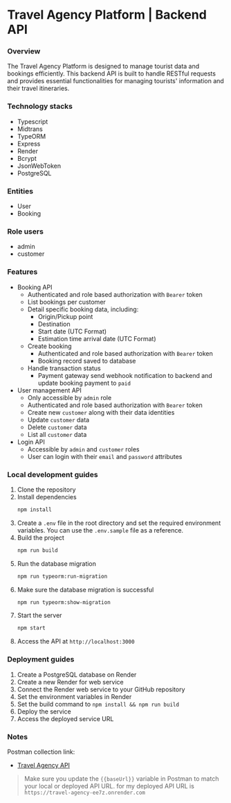 # Travel Agency Platform | Backend API

### Overview

The Travel Agency Platform is designed to manage tourist data and bookings efficiently. This backend API is built to handle RESTful requests and provides essential functionalities for managing tourists' information and their travel itineraries.

### Technology stacks

- Typescript
- Midtrans
- TypeORM
- Express
- Render
- Bcrypt
- JsonWebToken
- PostgreSQL

### Entities

- User
- Booking

### Role users

- admin
- customer

### Features

- Booking API
  - Authenticated and role based authorization with `Bearer` token
  - List bookings per customer
  - Detail specific booking data, including:
     - Origin/Pickup point
     - Destination
     - Start date (UTC Format)
     - Estimation time arrival date (UTC Format)
  - Create booking
    - Authenticated and role based authorization with `Bearer` token
    - Booking record saved to database
  - Handle transaction status
    - Payment gateway send webhook notification to backend and update booking payment to `paid`
- User management API
  - Only accessible by `admin` role
  - Authenticated and role based authorization with `Bearer` token
  - Create new `customer` along with their data identities
  - Update `customer` data
  - Delete `customer` data
  - List all `customer` data
- Login API
  - Accessible by `admin` and `customer` roles
  - User can login with their `email` and `password` attributes

### Local development guides

1. Clone the repository
2. Install dependencies
   ```bash
   npm install
   ```
3. Create a `.env` file in the root directory and set the required environment variables. You can use the `.env.sample` file as a reference.
4. Build the project
   ```bash
   npm run build
   ```
5. Run the database migration
   ```bash
   npm run typeorm:run-migration
   ```
6. Make sure the database migration is successful
   ```bash
   npm run typeorm:show-migration
   ```
7. Start the server
   ```bash
   npm start
   ```
8. Access the API at `http://localhost:3000`



### Deployment guides

1. Create a PostgreSQL database on Render
2. Create a new Render for web service
3. Connect the Render web service to your GitHub repository
4. Set the environment variables in Render
5. Set the build command to `npm install && npm run build`
6. Deploy the service
7. Access the deployed service URL

### Notes

Postman collection link:

- [Travel Agency API](https://ariefkahfi-1699390.postman.co/workspace/arief-kahfi's-Workspace~8426d587-b8eb-434e-83fc-c9813774a5ea/collection/44834567-333c406c-282b-4e84-a8dc-ab46cca5df2a?action=share&creator=44834567)

> Make sure you update the `{{baseUrl}}` variable in Postman to match your local or deployed API URL. for my deployed API URL is `https://travel-agency-ee7z.onrender.com`
